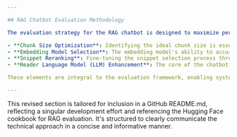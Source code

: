 ```yaml
---

## RAG Chatbot Evaluation Methodology

The evaluation strategy for the RAG chatbot is designed to maximize performance through a series of targeted improvements. The following components are critical to the evaluation process:

- **Chunk Size Optimization**: Identifying the ideal chunk size is essential. It ensures that the language model has enough context to generate accurate responses without being overwhelmed by extraneous information.
- **Embedding Model Selection**: The embedding model's ability to accurately represent text is paramount. A high-quality embedding model can significantly enhance retrieval accuracy, thereby improving the chatbot's overall performance.
- **Snippet Reranking**: Fine-tuning the snippet selection process through reranking ensures that the most relevant information is presented to the reader language model.
- **Reader Language Model (LLM) Enhancement**: The core of the chatbot, the reader LLM, is instrumental in determining response quality. Utilizing an advanced LLM leads to more accurate interpretations of context and more precise answers.

These elements are integral to the evaluation framework, enabling systematic improvements in the chatbot's accuracy and functionality. The ongoing process of testing and refinement ensures continual enhancement of the chatbot's capabilities.

---
```


This revised section is tailored for inclusion in a GitHub README.md, reflecting a singular development effort and referencing the Hugging Face cookbook for RAG evaluation. It's structured to clearly communicate the technical approach in a concise and informative manner.
